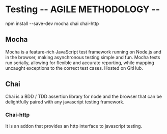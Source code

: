 # Testing -- AGILE METHODOLOGY --

npm install --save-dev mocha chai chai-http


## Mocha
Mocha is a feature-rich JavaScript test framework running on Node.js and in the browser, making asynchronous testing simple and fun. Mocha tests run serially, allowing for flexible and accurate reporting, while mapping uncaught exceptions to the correct test cases. Hosted on GitHub.

## Chai 
Chai is a BDD / TDD assertion library for node and the browser that can be delightfully paired with any javascript testing framework.

### Chai-http 
It is an addon that provides an http interface to javascript testing. 
